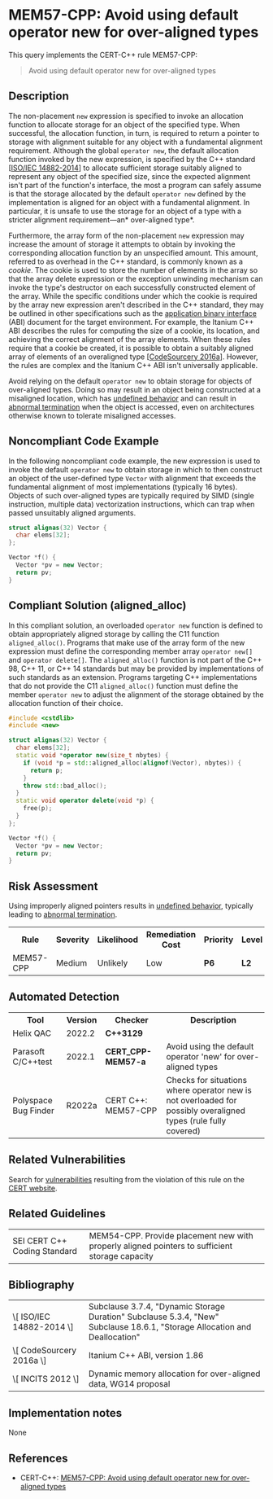 # MEM57-CPP: Avoid using default operator new for over-aligned types

This query implements the CERT-C++ rule MEM57-CPP:

> Avoid using default operator new for over-aligned types



## Description

The non-placement `new` expression is specified to invoke an allocation function to allocate storage for an object of the specified type. When successful, the allocation function, in turn, is required to return a pointer to storage with alignment suitable for any object with a fundamental alignment requirement. Although the global `operator new`, the default allocation function invoked by the new expression, is specified by the C++ standard \[[ISO/IEC 14882-2014](https://wiki.sei.cmu.edu/confluence/display/cplusplus/AA.+Bibliography#AA.Bibliography-ISO%2FIEC14882-2014)\] to allocate sufficient storage suitably aligned to represent any object of the specified size, since the expected alignment isn't part of the function's interface, the most a program can safely assume is that the storage allocated by the default `operator new` defined by the implementation is aligned for an object with a fundamental alignment. In particular, it is unsafe to use the storage for an object of a type with a stricter alignment requirement—an* over-aligned type*.

Furthermore, the array form of the non-placement `new` expression may increase the amount of storage it attempts to obtain by invoking the corresponding allocation function by an unspecified amount. This amount, referred to as overhead in the C++ standard, is commonly known as a *cookie*. The cookie is used to store the number of elements in the array so that the array delete expression or the exception unwinding mechanism can invoke the type's destructor on each successfully constructed element of the array. While the specific conditions under which the cookie is required by the array new expression aren't described in the C++ standard, they may be outlined in other specifications such as the [application binary interface](https://wiki.sei.cmu.edu/confluence/display/cplusplus/BB.+Definitions) (ABI) document for the target environment. For example, the Itanium C++ ABI describes the rules for computing the size of a cookie, its location, and achieving the correct alignment of the array elements. When these rules require that a cookie be created, it is possible to obtain a suitably aligned array of elements of an overaligned type \[[CodeSourcery 2016a](https://wiki.sei.cmu.edu/confluence/display/cplusplus/AA.+Bibliography#AA.Bibliography-codesourcery2016a)\]. However, the rules are complex and the Itanium C++ ABI isn't universally applicable.

Avoid relying on the default `operator new` to obtain storage for objects of over-aligned types. Doing so may result in an object being constructed at a misaligned location, which has [undefined behavior](https://wiki.sei.cmu.edu/confluence/display/cplusplus/BB.+Definitions#BB.Definitions-undefinedbehavior) and can result in [abnormal termination](https://wiki.sei.cmu.edu/confluence/display/cplusplus/BB.+Definitions#BB.Definitions-abnormaltermination) when the object is accessed, even on architectures otherwise known to tolerate misaligned accesses.

## Noncompliant Code Example

In the following noncompliant code example, the new expression is used to invoke the default `operator new` to obtain storage in which to then construct an object of the user-defined type `Vector` with alignment that exceeds the fundamental alignment of most implementations (typically 16 bytes). Objects of such over-aligned types are typically required by SIMD (single instruction, multiple data) vectorization instructions, which can trap when passed unsuitably aligned arguments.

```cpp
struct alignas(32) Vector {
  char elems[32];
};

Vector *f() {
  Vector *pv = new Vector;
  return pv;
}
```

## Compliant Solution (aligned_alloc)

In this compliant solution, an overloaded `operator new` function is defined to obtain appropriately aligned storage by calling the C11 function `aligned_alloc()`. Programs that make use of the array form of the new expression must define the corresponding member array `operator new[]` and `operator delete[]`. The `aligned_alloc()` function is not part of the C++ 98, C++ 11, or C++ 14 standards but may be provided by implementations of such standards as an extension. Programs targeting C++ implementations that do not provide the C11 `aligned_alloc()` function must define the member `operator new` to adjust the alignment of the storage obtained by the allocation function of their choice.

```cpp
#include <cstdlib>
#include <new>

struct alignas(32) Vector {
  char elems[32];
  static void *operator new(size_t nbytes) {
    if (void *p = std::aligned_alloc(alignof(Vector), nbytes)) {
      return p;
    }
    throw std::bad_alloc();
  }
  static void operator delete(void *p) {
    free(p);
  }
};

Vector *f() {
  Vector *pv = new Vector;
  return pv;
}
```

## Risk Assessment

Using improperly aligned pointers results in [undefined behavior](https://wiki.sei.cmu.edu/confluence/display/cplusplus/BB.+Definitions#BB.Definitions-undefinedbehavior), typically leading to [abnormal termination](https://wiki.sei.cmu.edu/confluence/display/cplusplus/BB.+Definitions#BB.Definitions-abnormaltermination).

<table> <tbody> <tr> <th> Rule </th> <th> Severity </th> <th> Likelihood </th> <th> Remediation Cost </th> <th> Priority </th> <th> Level </th> </tr> <tr> <td> MEM57-CPP </td> <td> Medium </td> <td> Unlikely </td> <td> Low </td> <td> <strong>P6</strong> </td> <td> <strong>L2</strong> </td> </tr> </tbody> </table>


## Automated Detection

<table> <tbody> <tr> <th> Tool </th> <th> Version </th> <th> Checker </th> <th> Description </th> </tr> <tr> <td> <a> Helix QAC </a> </td> <td> 2022.2 </td> <td> <strong>C++3129</strong> </td> <td> </td> </tr> <tr> <td> <a> Parasoft C/C++test </a> </td> <td> 2022.1 </td> <td> <strong>CERT_CPP-MEM57-a</strong> </td> <td> Avoid using the default operator 'new' for over-aligned types </td> </tr> <tr> <td> <a> Polyspace Bug Finder </a> </td> <td> R2022a </td> <td> <a> CERT C++: MEM57-CPP </a> </td> <td> Checks for situations where operator new is not overloaded for possibly overaligned types (rule fully covered) </td> </tr> </tbody> </table>


## Related Vulnerabilities

Search for [vulnerabilities](https://wiki.sei.cmu.edu/confluence/display/cplusplus/BB.+Definitions#BB.Definitions-vulner) resulting from the violation of this rule on the [CERT website](https://www.kb.cert.org/vulnotes/bymetric?searchview&query=FIELD+KEYWORDS+contains+MEM57-CPP).

## Related Guidelines

<table> <tbody> <tr> <td> <a> SEI CERT C++ Coding Standard </a> </td> <td> <a> MEM54-CPP. Provide placement new with properly aligned pointers to sufficient storage capacity </a> </td> </tr> </tbody> </table>


## Bibliography

<table> <tbody> <tr> <td> \[ <a> ISO/IEC 14882-2014 </a> \] </td> <td> Subclause 3.7.4, "Dynamic Storage Duration" Subclause 5.3.4, "New" Subclause 18.6.1, "Storage Allocation and Deallocation" </td> </tr> <tr> <td> \[ <a> CodeSourcery 2016a </a> \] </td> <td> Itanium C++ ABI, version 1.86 </td> </tr> <tr> <td> \[ <a> INCITS 2012 </a> \] </td> <td> Dynamic memory allocation for over-aligned data, WG14 proposal </td> </tr> </tbody> </table>


## Implementation notes

None

## References

* CERT-C++: [MEM57-CPP: Avoid using default operator new for over-aligned types](https://wiki.sei.cmu.edu/confluence/pages/viewpage.action?pageId=88046682)
